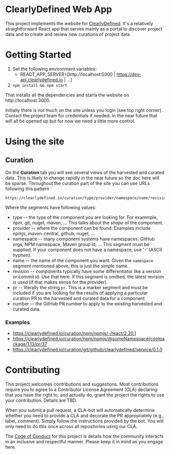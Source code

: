 # ClearlyDefined Web App

This project implements the website for [ClearlyDefined](https://clearlydefined.io). It's a relatively straightforward React app that serves mainly as a portal to discover project data and to create and review new curations of project data.

# Getting Started
1. Set the following environment variables:
   * REACT_APP_SERVER=[http://localhost:5000 | https://dev-api.clearlydefined.io | ...]
1. `npm install && npm start`

That installs all the dependencies and starts the website on http://localhost:3000.

Initially there is not much on the site unless you login (see top right corner). Contact the project team 
for credentials if needed. In the near future that will all be opened up but for now we need a little more control.

# Using the site

## Curation
On the **Curation** tab you will see several views of the harvested and curated data. This is likely to change
rapidly in the near future so the doc here will be sparse. Throughout the curation part of the site you can use URLs following this pattern

```
https://clearlydefined.io/curation/type/provider/namespace/name/revision/pr/number
```

Where the segments have following values:

* type -- the type of the component you are looking for. For exammple, npm, git, nuget, maven, ... This talks about the *shape* of the component.
* provider -- where the component can be found. Examples include npmjs, maven-central, github, nuget, ...
* namespace -- many component systems have namespaces. GitHub orgs, NPM namespace, Maven group id, ... This segment must be supplied. If your component does not have a namespace, use '-' (ASCII hyphen).
* name -- the name of the component you want. Given the `namespace` segment mentioned above, this is just the simple name.
* revision -- components typically have some differentiator like a version or commit id. Use that here. If this segment is omitted, the latest revision is used (if that makes sense for the provider).
* pr -- literally the string `pr`. This is a marker segment and must be included if you are looking for the 
results of applying a particular curation PR to the harvested and curated data for a component
* number -- the GitHub PR number to apply to the existing harvested and curated data.

### Examples

* https://clearlydefined.io/curation/npm/npmjs/-/react/2.20.1
* https://clearlydefined.io/curation/npm/npmjs/@someNamespace/coolpackage/1.13/pr/37
* https://clearlydefined.io/curation/git/github/clearlydefined/service/0.1.0

# Contributing

This project welcomes contributions and suggestions. Most contributions require you to
agree to a Contributor License Agreement (CLA) declaring that you have the right to,
and actually do, grant the project the rights to use your contribution. Details are TBD.

When you submit a pull request, a CLA-bot will automatically determine whether you need
to provide a CLA and decorate the PR appropriately (e.g., label, comment). Simply follow the
instructions provided by the bot. You will only need to do this once across all repositories using our CLA.

The [Code of Conduct](CODE_OF_CONDUCT.md) for this project is details how the community interacts in 
an inclusive and respectful manner. Please keep it in mind as you engage here.